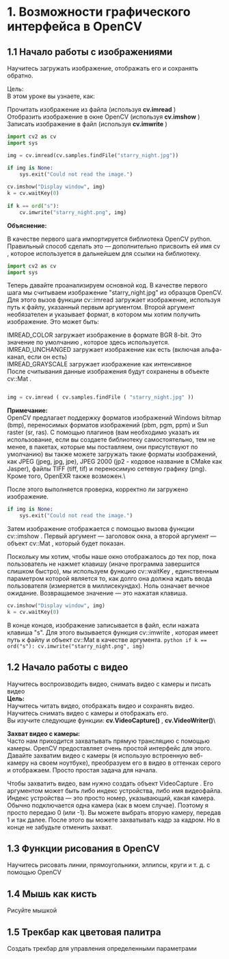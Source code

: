 # 1. Возможности графического интерфейса в OpenCV

## 1.1 Начало работы с изображениями

Научитесь загружать изображение, отображать его и сохранять обратно.

Цель:\
В этом уроке вы узнаете, как:

Прочитать изображение из файла       (используя **cv.imread** )\
Отобразить изображение в окне OpenCV (используя **cv.imshow** )\
Записать изображение в файл          (используя **cv.imwrite** )

``` python
import cv2 as cv
import sys

img = cv.imread(cv.samples.findFile("starry_night.jpg"))

if img is None:
    sys.exit("Could not read the image.")
 
cv.imshow("Display window", img)
k = cv.waitKey(0)
 
if k == ord("s"):
    cv.imwrite("starry_night.png", img)
```
**Объяснение:**

В качестве первого шага импортируется библиотека OpenCV python. Правильный способ сделать это — дополнительно присвоить ей имя cv , которое используется в дальнейшем для ссылки на библиотеку.

```python
import cv2 as cv
import sys
```
Теперь давайте проанализируем основной код. В качестве первого шага мы считываем изображение "starry_night.jpg" из образцов OpenCV. Для этого вызов функции cv::imread загружает изображение, используя путь к файлу, указанный первым аргументом. Второй аргумент необязателен и указывает формат, в котором мы хотим получить изображение. Это может быть:

IMREAD_COLOR загружает изображение в формате BGR 8-bit. Это значение по умолчанию , которое здесь используется.\
IMREAD_UNCHANGED загружает изображение как есть (включая альфа-канал, если он есть)\
IMREAD_GRAYSCALE загружает изображение как интенсивное\
После считывания данные изображения будут сохранены в объекте cv::Mat .

```python

img = cv.imread ( cv.samples.findFile ( "starry_night.jpg" ))
```
**Примечание:**\
OpenCV предлагает поддержку форматов изображений Windows bitmap (bmp), переносимых форматов изображений (pbm, pgm, ppm) и Sun raster (sr, ras). С помощью плагинов (вам необходимо указать их использование, если вы создаете библиотеку самостоятельно, тем не менее, в пакетах, которые мы поставляем, они присутствуют по умолчанию) вы также можете загружать такие форматы изображений, как JPEG (jpeg, jpg, jpe), JPEG 2000 (jp2 - кодовое название в CMake как Jasper), файлы TIFF (tiff, tif) и переносимую сетевую графику (png). Кроме того, OpenEXR также возможен.\

После этого выполняется проверка, корректно ли загружено изображение.

```python
if img is None:
    sys.exit("Could not read the image.")
```
Затем изображение отображается с помощью вызова функции cv::imshow . Первый аргумент — заголовок окна, а второй аргумент — объект cv::Mat , который будет показан.

Поскольку мы хотим, чтобы наше окно отображалось до тех пор, пока пользователь не нажмет клавишу (иначе программа завершится слишком быстро), мы используем функцию cv::waitKey , единственным параметром которой является то, как долго она должна ждать ввода пользователя (измеряется в миллисекундах). Ноль означает вечное ожидание. Возвращаемое значение — это нажатая клавиша.

```python
cv.imshow("Display window", img)
k = cv.waitKey(0)
```
В конце концов, изображение записывается в файл, если нажата клавиша "s". Для этого вызывается функция cv::imwrite , которая имеет путь к файлу и объект cv::Mat в качестве аргумента.
    ```python
    if k == ord("s"):
        cv.imwrite("starry_night.png", img)
    ```

## 1.2 Начало работы с видео

Научитесь воспроизводить видео, снимать видео с камеры и писать видео\
**Цель:**\
Научитесь читать видео, отображать видео и сохранять видео.\
Научитесь снимать видео с камеры и отображать его.\
Вы изучите следующие функции: **cv.VideoCapture()** , **cv.VideoWriter()**\

**Захват видео с камеры:**\
Часто нам приходится захватывать прямую трансляцию с помощью камеры. OpenCV предоставляет очень простой интерфейс для этого. Давайте захватим видео с камеры (я использую встроенную веб-камеру на своем ноутбуке), преобразуем его в видео в оттенках серого и отображаем. Просто простая задача для начала.

Чтобы захватить видео, вам нужно создать объект VideoCapture . Его аргументом может быть либо индекс устройства, либо имя видеофайла. Индекс устройства — это просто номер, указывающий, какая камера. Обычно подключается одна камера (как в моем случае). Поэтому я просто передаю 0 (или -1). Вы можете выбрать вторую камеру, передав 1 и так далее. После этого вы можете захватывать кадр за кадром. Но в конце не забудьте отменить захват.


## 1.3 Функции рисования в OpenCV

Научитесь рисовать линии, прямоугольники, эллипсы, круги и т. д. с помощью OpenCV

## 1.4 Мышь как кисть

Рисуйте мышкой

## 1.5 Трекбар как цветовая палитра

Создать трекбар для управления определенными параметрами
